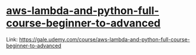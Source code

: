 # [aws-lambda-and-python-full-course-beginner-to-advanced](https://gale.udemy.com/course/aws-lambda-and-python-full-course-beginner-to-advanced/learn/lecture/34876770#overview)

Link: https://gale.udemy.com/course/aws-lambda-and-python-full-course-beginner-to-advanced
